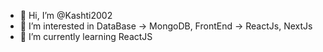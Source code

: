 - 👋 Hi, I’m @Kashti2002
- 👀 I’m interested in DataBase -> MongoDB, FrontEnd -> ReactJs, NextJs
- 🌱 I’m currently learning ReactJS

<!---
Kashti2002/Kashti2002 is a ✨ special ✨ repository because its `README.md` (this file) appears on your GitHub profile.
You can click the Preview link to take a look at your changes.
--->
